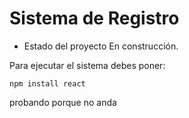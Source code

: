 <h1 > Sistema de Registro</h1>

- Estado del proyecto En construcción.

Para ejecutar el sistema debes poner: 

```npm install react``` 

probando porque no anda
